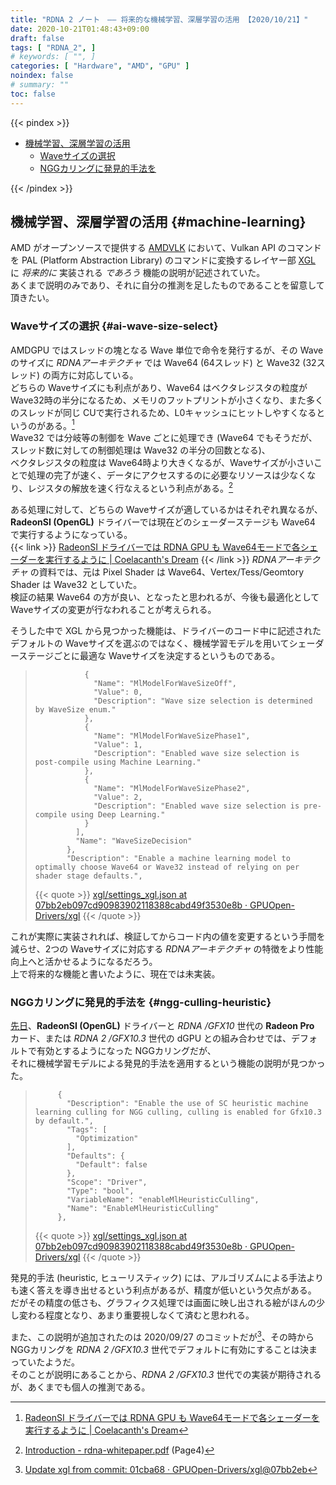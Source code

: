 ```yaml
---
title: "RDNA 2 ノート　―― 将来的な機械学習、深層学習の活用 【2020/10/21】"
date: 2020-10-21T01:48:43+09:00
draft: false
tags: [ "RDNA_2", ]
# keywords: [ "", ]
categories: [ "Hardware", "AMD", "GPU" ]
noindex: false
# summary: ""
toc: false
---
```


{{< pindex >}}

 * [機械学習、深層学習の活用](#machine-learning)
    * [Waveサイズの選択](#ai-wave-size-select)
    * [NGGカリングに発見的手法を](#ngg-culling-heuristic)

{{< /pindex >}}

## 機械学習、深層学習の活用 {#machine-learning}

AMD がオープンソースで提供する [AMDVLK](https://github.com/GPUOpen-Drivers/AMDVLK) において、Vulkan API のコマンドを PAL (Platform Abstraction Library) のコマンドに変換するレイヤー部 [XGL](https://github.com/GPUOpen-Drivers/xgl) に *将来的に* 実装される *であろう* 機能の説明が記述されていた。  
あくまで説明のみであり、それに自分の推測を足したものであることを留意して頂きたい。  

### Waveサイズの選択 {#ai-wave-size-select}

AMDGPU ではスレッドの塊となる Wave 単位で命令を発行するが、その Wave のサイズに *RDNAアーキテクチャ* では Wave64 (64スレッド) と Wave32 (32スレッド) の両方に対応している。  
どちらの Waveサイズにも利点があり、Wave64 はベクタレジスタの粒度が Wave32時の半分になるため、メモリのフットプリントが小さくなり、また多くのスレッドが同じ CUで実行されるため、L0キャッシュにヒットしやすくなるというのがある。[^radeonsi-wave64]  
Wave32 では分岐等の制御を Wave ごとに処理でき (Wave64 でもそうだが、スレッド数に対しての制御処理は Wave32 の半分の回数となる)、  
ベクタレジスタの粒度は Wave64時より大きくなるが、Waveサイズが小さいことで処理の完了が速く、データにアクセスするのに必要なリソースは少なくなり、レジスタの解放を速く行なえるという利点がある。[^rdna-whitepaper]  

[^radeonsi-wave64]: [RadeonSI ドライバーでは RDNA GPU も Wave64モードで各シェーダーを実行するように | Coelacanth's Dream](/posts/2020/07/02/radeonsi-shader-wave64-with-rdna/)
[^rdna-whitepaper]: [Introduction - rdna-whitepaper.pdf](https://www.amd.com/system/files/documents/rdna-whitepaper.pdf) (Page4)

ある処理に対して、どちらの Waveサイズが適しているかはそれぞれ異なるが、**RadeonSI (OpenGL)** ドライバーでは現在どのシェーダーステージも Wave64 で実行するようになっている。  
{{< link >}} [RadeonSI ドライバーでは RDNA GPU も Wave64モードで各シェーダーを実行するように | Coelacanth's Dream](/posts/2020/07/02/radeonsi-shader-wave64-with-rdna/) {{< /link >}}
*RDNAアーキテクチャ* の資料では、元は Pixel Shader は Wave64、Vertex/Tess/Geomtory Shader は Wave32 としていた。  
検証の結果 Wave64 の方が良い、となったと思われるが、今後も最適化として Waveサイズの変更が行なわれることが考えられる。  

そうした中で XGL から見つかった機能は、ドライバーのコード中に記述されたデフォルトの Waveサイズを選ぶのではなく、機械学習モデルを用いてシェーダーステージごとに最適な Waveサイズを決定するというものである。  

 >                {
 >                  "Name": "MlModelForWaveSizeOff",
 >                  "Value": 0,
 >                  "Description": "Wave size selection is determined by WaveSize enum."
 >                },
 >                {
 >                  "Name": "MlModelForWaveSizePhase1",
 >                  "Value": 1,
 >                  "Description": "Enabled wave size selection is post-compile using Machine Learning."
 >                },
 >                {
 >                  "Name": "MlModelForWaveSizePhase2",
 >                  "Value": 2,
 >                  "Description": "Enabled wave size selection is pre-compile using Deep Learning."
 >                }
 >              ],
 >              "Name": "WaveSizeDecision"
 >            },
 >            "Description": "Enable a machine learning model to optimally choose Wave64 or Wave32 instead of relying on per shader stage defaults.",
 >
 > {{< quote >}} [xgl/settings_xgl.json at 07bb2eb097cd90983902118388cabd49f3530e8b · GPUOpen-Drivers/xgl](https://github.com/GPUOpen-Drivers/xgl/blob/07bb2eb097cd90983902118388cabd49f3530e8b/icd/settings/settings_xgl.json#L4002) {{< /quote >}}

これが実際に実装されれば、検証してからコード内の値を変更するという手間を減らせ、2つの Waveサイズに対応する *RDNAアーキテクチャ* の特徴をより性能向上へと活かせるようになるだろう。  
上で将来的な機能と書いたように、現在では未実装。  

### NGGカリングに発見的手法を {#ngg-culling-heuristic}

[先日](/posts/2020/10/17/gfx103-default-ngg-culling/)、**RadeonSI (OpenGL)** ドライバーと *RDNA /GFX10* 世代の **Radeon Pro** カード、または *RDNA 2 /GFX10.3* 世代の dGPU との組み合わせでは、デフォルトで有効とするようになった NGGカリングだが、  
それに機械学習モデルによる発見的手法を適用するという機能の説明が見つかった。  

 >          {
 >            "Description": "Enable the use of SC heuristic machine learning culling for NGG culling, culling is enabled for Gfx10.3 by default.",
 >            "Tags": [
 >              "Optimization"
 >            ],
 >            "Defaults": {
 >              "Default": false
 >            },
 >            "Scope": "Driver",
 >            "Type": "bool",
 >            "VariableName": "enableMlHeuristicCulling",
 >            "Name": "EnableMlHeuristicCulling"
 >          },
 >
 > {{< quote >}} [xgl/settings_xgl.json at 07bb2eb097cd90983902118388cabd49f3530e8b · GPUOpen-Drivers/xgl](https://github.com/GPUOpen-Drivers/xgl/blob/07bb2eb097cd90983902118388cabd49f3530e8b/icd/settings/settings_xgl.json#L4148) {{< /quote >}}

発見的手法 (heuristic, ヒューリスティック) には、アルゴリズムによる手法よりも速く答えを導き出せるという利点があるが、精度が低いという欠点がある。  
だがその精度の低さも、グラフィクス処理では画面に映し出される絵がほんの少し変わる程度となり、あまり重要視しなくて済むと思われる。  

また、この説明が追加されたのは 2020/09/27 のコミットだが[^commit]、その時から NGGカリングを *RDNA 2 /GFX10.3* 世代でデフォルトに有効にすることは決まっていたようだ。  
そのことが説明にあることから、*RDNA 2 /GFX10.3* 世代での実装が期待されるが、あくまでも個人の推測である。  

[^commit]: [Update xgl from commit: 01cba68 · GPUOpen-Drivers/xgl@07bb2eb](https://github.com/GPUOpen-Drivers/xgl/commit/07bb2eb097cd90983902118388cabd49f3530e8b#diff-ddc11018ab28855131f2e8ad2be406cdabaa9979f1c13276ae0a613c389c87f9)
